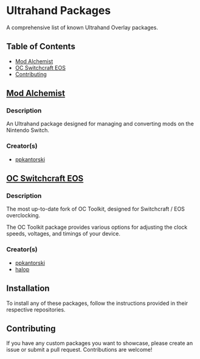 # Ultrahand Packages
A comprehensive list of known Ultrahand Overlay packages.

## Table of Contents
- [Mod Alchemist](#mod-alchemist)
- [OC Switchcraft EOS](#oc-switchcraft-eos)
- [Contributing](#contributing)

## [Mod Alchemist](https://github.com/ppkantorski/Mod-Alchemist)
### Description
An Ultrahand package designed for managing and converting mods on the Nintendo Switch.

### Creator(s)
- [ppkantorski](https://github.com/ppkantorski)

## [OC Switchcraft EOS](https://github.com/halop/OC_Toolkit)
### Description
The most up-to-date fork of OC Toolkit, designed for Switchcraft / EOS overclocking.

The OC Toolkit package provides various options for adjusting the clock speeds, voltages, and timings of your device.

### Creator(s)
- [ppkantorski](https://github.com/ppkantorski)
- [halop](https://github.com/halop)

## Installation
To install any of these packages, follow the instructions provided in their respective repositories.

## Contributing
If you have any custom packages you want to showcase, please create an issue or submit a pull request. Contributions are welcome!
